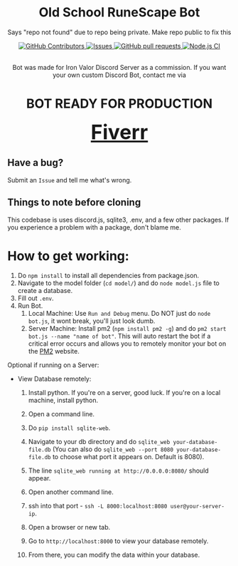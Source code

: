 <div align="center">
    <!-- <img src="./image.png" height="128" style="border-radius: 99999px"> -->
</div>
<h1 align="center">Old School RuneScape Bot</h1>
<div align="center">
    <p>Says "repo not found" due to repo being private. Make repo public to fix this</p>
    <a href="https://github.com/JayNightmare/Old-School-RuneScape/graphs/contributors">
      <img alt="GitHub Contributors" src="https://img.shields.io/github/contributors/JayNightmare/Old-School-RuneScape?color=2db94d" />
    </a>
    <a href="https://github.com/JayNightmare/Old-School-RuneScape/issues">
      <img alt="Issues" src="https://img.shields.io/github/issues/JayNightmare/Old-School-RuneScape?color=0088ff" />
    </a>
    <a href="https://github.com/JayNightmare/Old-School-RuneScape/pulls">
      <img alt="GitHub pull requests" src="https://img.shields.io/github/issues-pr/JayNightmare/Old-School-RuneScape?color=0088ff" />
    </a>
    <a href="https://github.com/JayNightmare/Old-School-RuneScape/actions/workflows/node.js.yml">
      <img alt="Node.js CI" src="https://github.com/JayNightmare/Old-School-RuneScape/actions/workflows/node.js.yml/badge.svg"/>
    </a>
    <br/>
</div>

<div align="center">
  <!-- <div>
    <a href="https://top.gg/bot/1278098225353719869">
      <img src="https://top.gg/api/widget/upvotes/1278098225353719869.svg">
    </a>
    <a href="https://discord.com/application-directory/1278098225353719869">
      <p>Discord App Directory</p>
    </a>
  </div> -->
</div>

<br/>

<div align="center">
    <p>Bot was made for Iron Valor Discord Server as a commission. If you want your own custom Discord Bot, contact me via</p> 
</div>

<div align=center>

# BOT READY FOR PRODUCTION

</div>

<div align="center">
    <a href=https://www.fiverr.com/s/bdoQ9mN style="font-size: 45px;  font-weight: bold;">Fiverr</a>
</div>

## Have a bug?

Submit an `Issue` and tell me what's wrong.

## Things to note before cloning

This codebase is uses discord.js, sqlite3, .env, and a few other packages. If you experience a problem with a package, don't blame me.

# How to get working:
1. Do `npm install` to install all dependencies from package.json.
2. Navigate to the model folder (`cd model/`) and do `node model.js` file to create a database.
3. Fill out `.env`.
4. Run Bot.
   1. Local Machine: Use `Run and Debug` menu. Do NOT just do `node bot.js`, it wont break, you'll just look dumb.
   2. Server Machine: Install pm2 (`npm install pm2 -g`) and do `pm2 start bot.js --name "name of bot"`. This will auto restart the bot if a critical error occurs and allows you to remotely monitor your bot on the [PM2](https://app.pm2.io) website.
  

Optional if running on a Server:

- View Database remotely:
   1. Install python. If you're on a server, good luck. If you're on a local machine, install python.
   2. Open a command line.
   3. Do `pip install sqlite-web`.
   4. Navigate to your db directory and do `sqlite_web your-database-file.db` (You can also do `sqlite_web --port 8080 your-database-file.db` to choose what port it appears on. Default is 8080).

   5. The line `sqlite_web running at http://0.0.0.0:8080/` should appear.
   6. Open another command line.
   7. ssh into that port - `ssh -L 8000:localhost:8080 user@your-server-ip`.
   8. Open a browser or new tab.
   9. Go to `http://localhost:8000` to view your database remotely.
   10. From there, you can modify the data within your database.
